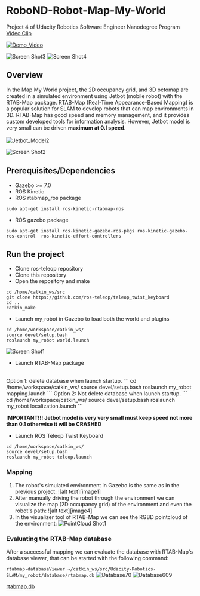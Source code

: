 # RoboND-Robot-Map-My-World

Project 4 of Udacity Robotics Software Engineer Nanodegree Program [Video Clip](https://youtu.be/u6Ax9PQRKWU)


[![Demo_Video](/videos/RoboND-Robot-Map-My-World.gif)](https://youtu.be/u6Ax9PQRKWU)


![Screen Shot3](images/amcl_screen_shot03.jpg) 
![Screen Shot4](images/amcl_screen_shot04.jpg) 
## Overview  
In the Map My World project, the 2D occupancy grid, and 3D octomap are created in a simulated environment using Jetbot (mobile robot) with the RTAB-Map package.
RTAB-Map (Real-Time Appearance-Based Mapping) is a popular solution for SLAM to develop robots that can map environments in 3D. RTAB-Map has good speed and memory management, and it provides custom developed tools for information analysis. 
However, Jetbot model is very small can be driven **maximum at 0.l speed**.</br></br>
![Jetbot_Model2](images/jetbot_model_2_small.png)  

![Screen Shot2](images/2D_occupancy_grid_path_small.png) 

## Prerequisites/Dependencies  
* Gazebo >= 7.0  
* ROS Kinetic  
* ROS rtabmap_ros package  
```
sudo apt-get install ros-kinetic-rtabmap-ros
```

* ROS gazebo package  
```
sudo apt-get install ros-kinetic-gazebo-ros-pkgs ros-kinetic-gazebo-ros-control  ros-kinetic-effort-controllers
```

## Run the project  
* Clone ros-teleop repository
* Clone this repository
* Open the repository and make  
```
cd /home/catkin_ws/src
git clone https://github.com/ros-teleop/teleop_twist_keyboard
cd ..
catkin_make
```

* Launch my_robot in Gazebo to load both the world and plugins  
```
cd /home/workspace/catkin_ws/
source devel/setup.bash
roslaunch my_robot world.launch
```  
![Screen Shot1](images/gazibo_sim_small.png) 

* Launch RTAB-Map package  
</br>
Option 1: delete database when launch startup.
```
cd /home/workspace/catkin_ws/
source devel/setup.bash
roslaunch my_robot mapping.launch
```  
Option 2: Not delete database when launch startup.
```
cd /home/workspace/catkin_ws/
source devel/setup.bash
roslaunch my_robot localization.launch
```  

**IMPORTANT!!! Jetbot model is very very small must keep speed not more than 0.1 otherwise it will be CRASHED**
* Launch ROS Teleop Twist Keyboard 
```
cd /home/workspace/catkin_ws/
source devel/setup.bash
roslaunch my_robot teleop.launch
```  
### Mapping
1) The robot's simulated environment in Gazebo is the same as in the previous project:
![alt text][image1]
2) After manually driving the robot through the environment we can visualize the map (2D occupancy grid) of the environment and even the robot's path:
![alt text][image4]
3) In the visualizer tool of RTAB-Map we can see the RGBD pointcloud of the environment:
![PointCloud Shot1](images/pointcloud_small.png) 


### Evaluating the RTAB-Map database
After a successful mapping we can evaluate the database with RTAB-Map's database viewer, that can be started with the following command:

`rtabmap-databaseViewer ~/catkin_ws/src/Udacity-Robotics-SLAM/my_robot/database/rtabmap.db`
![Database70](images/rtabmap_db_70.png)
![Database609](images/rtabmap_db_609.png)

[rtabmap.db](https://drive.google.com/file/d/1GiLPXxCMNAwcNP0wBklw8C7O_VvoNSE4/view?usp=sharing)
